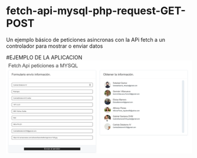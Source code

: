 # fetch-api-mysql-php-request-GET-POST
Un ejemplo básico de peticiones asincronas con la APi fetch a un controlador para mostrar o enviar datos

#EJEMPLO DE LA APLICACION
![MINI3 - A naked barebone PHP application](public/img/screen_2020-02-12_12-05-26.png)
